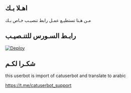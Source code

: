 ## اهـلا بـك
مـن هـنا تستطيـع عمـل رابط تنصيـب خـاص بـك

## رابـط السـورس للتنـصيـب

[![Deploy](https://www.herokucdn.com/deploy/button.svg)](https://heroku.com/deploy?template=https://github.com/ssoio/jmthon)

## شكـرا لكـم 


this userbot is import of catuserbot and translate to arabic

https://t.me/catuserbot_support
